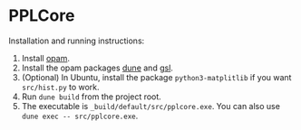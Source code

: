 # PPLCore

Installation and running instructions:
1. Install [opam](https://opam.ocaml.org/).
2. Install the opam packages [dune](https://opam.ocaml.org/packages/dune/) and
   [gsl](https://opam.ocaml.org/packages/gsl/).
3. (Optional) In Ubuntu, install the package `python3-matplitlib` if you want
   `src/hist.py` to work.
3. Run `dune build` from the project root.
4. The executable is `_build/default/src/pplcore.exe`. You can also use `dune
   exec -- src/pplcore.exe`.
